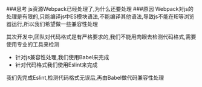 ###思考
js资源Webpack已经处理了,为什么还要处理
###原因
Webpack对js的处理是有限的,只能编译js中ES模块语法,不能编译其他语法,导致js不能在IE等浏览器运行,所以我们希望做一些兼容性处理

其次开发中,团队对代码格式是有严格要求的,我们不能用肉眼去检测代码格式,需要使用专业的工具来检测
- 针对js兼容性处理,我们使用Babel来完成
- 针对代码格式我们使用Eslint来完成

我们先完成Eslint,检测代码格式无误后,再由Babel做代码兼容性处理